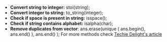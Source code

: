 - **Convert string to integer:** stoi(string);
- **Convert integer to string:** to_string(integer);
- **Check if space is present in string:** isspace();
- **Check if string contains alphabet:** isalpha(char);
- **Remove duplicates from vector**: ans.erase(unique ( ans.begin(), ans.end() ), ans.end() ); For more methods check [Techie Delight's article](https://www.techiedelight.com/remove-duplicates-vector-cpp/)
